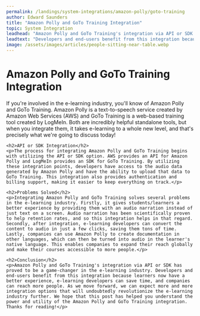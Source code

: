 ```yaml
---
permalink: /landings/system-integrations/amazon-polly/goto-training
author: Edward Saunders
title: "Amazon Polly and GoTo Training Integration"
topic: System Integration
leadhead: "Amazon Polly and GoTo Training's integration via API or SDK has proved to be a game-changer in the e-learning industry"
leadtext: "Developers and end-users benefit from this integration because learners now have a better experience, e-learning developers can save time, and companies can reach more people. As we move forward, we can expect more and more integration options that will undoubtedly revolutionize the e-learning industry further. We hope that this post has helped you understand the power and utility of the Amazon Polly and GoTo Training integration. Thanks for reading!"
image: /assets/images/articles/people-sitting-near-table.webp
---
```

<div class="arttext">	<h1>Amazon Polly and GoTo Training Integration</h1>
	<p>If you're involved in the e-learning industry, you'll know of Amazon Polly and GoTo Training. Amazon Polly is a text-to-speech service created by Amazon Web Services (AWS) and GoTo Training is a web-based training tool created by LogMeIn. Both are incredibly helpful standalone tools, but when you integrate them, it takes e-learning to a whole new level, and that's precisely what we're going to discuss today!</p>

	<h2>API or SDK Integration</h2>
	<p>The process for integrating Amazon Polly and GoTo Training begins with utilizing the API or SDK option. AWS provides an API for Amazon Polly and LogMeIn provides an SDK for GoTo Training. By utilizing these integration points, developers have access to the audio data generated by Amazon Polly and have the ability to upload that data to GoTo Training. This integration also provides authentication and billing support, making it easier to keep everything on track.</p>

	<h2>Problems Solved</h2>
	<p>Integrating Amazon Polly and GoTo Training solves several problems in the e-learning industry. Firstly, it gives students/learners a better experience by providing them with an audio narration instead of just text on a screen. Audio narration has been scientifically proven to help retention rates, and so this integration helps in that regard. Secondly, after integration, e-learning developers can convert the content to audio in just a few clicks, saving them tons of time. Lastly, companies can use Amazon Polly to create documentation in other languages, which can then be turned into audio in the learner's native language. This enables companies to expand their reach globally and make their courses accessible to more people.</p>

	<h2>Conclusion</h2>
	<p>Amazon Polly and GoTo Training's integration via API or SDK has proved to be a game-changer in the e-learning industry. Developers and end-users benefit from this integration because learners now have a better experience, e-learning developers can save time, and companies can reach more people. As we move forward, we can expect more and more integration options that will undoubtedly revolutionize the e-learning industry further. We hope that this post has helped you understand the power and utility of the Amazon Polly and GoTo Training integration. Thanks for reading!</p>

</div>